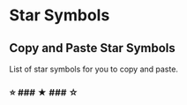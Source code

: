 # Star Symbols
## Copy and Paste Star Symbols
List of star symbols for you to copy and paste.
### ⭐ ### ★ ### ☆
